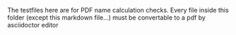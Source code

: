 The testfiles here are for PDF name calculation checks.
Every file inside this folder (except this markdown file...) must be convertable to a pdf by asciidoctor editor 